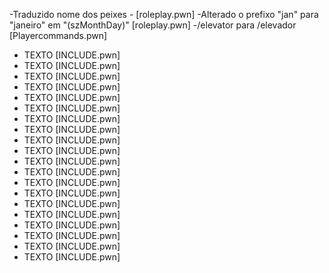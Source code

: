 -Traduzido nome dos peixes - [roleplay.pwn]
-Alterado o prefixo "jan" para "janeiro" em "(szMonthDay)" [roleplay.pwn]
-/elevator para /elevador [Playercommands.pwn]
- TEXTO [INCLUDE.pwn]
- TEXTO [INCLUDE.pwn]
- TEXTO [INCLUDE.pwn]
- TEXTO [INCLUDE.pwn]
- TEXTO [INCLUDE.pwn]
- TEXTO [INCLUDE.pwn]
- TEXTO [INCLUDE.pwn]
- TEXTO [INCLUDE.pwn]
- TEXTO [INCLUDE.pwn]
- TEXTO [INCLUDE.pwn]
- TEXTO [INCLUDE.pwn]
- TEXTO [INCLUDE.pwn]
- TEXTO [INCLUDE.pwn]
- TEXTO [INCLUDE.pwn]
- TEXTO [INCLUDE.pwn]
- TEXTO [INCLUDE.pwn]
- TEXTO [INCLUDE.pwn]
- TEXTO [INCLUDE.pwn]
- TEXTO [INCLUDE.pwn]
- TEXTO [INCLUDE.pwn]